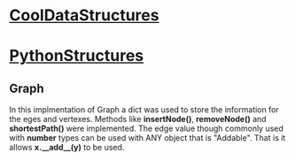 # [__CoolDataStructures__](https://github.com/TiagoPersonalRepos/CoolDataStructures) <!-- [__CoolDataStructures__](../../README.md) --> #
# [PythonStructures](https://github.com/TiagoPersonalRepos/CoolDataStructures/tree/main/PythonStructures) <!-- [PythonStructures](../README.md) --> #
## Graph ##

In this implmentation of Graph a dict was used to store the information for the eges and vertexes. Methods like __insertNode()__, __removeNode()__ and __shortestPath()__ were implemented. The edge value though commonly used with __number__ types can be used with ANY object that is "Addable". That is it allows __x.\_\_add\_\_(y)__ to be used.